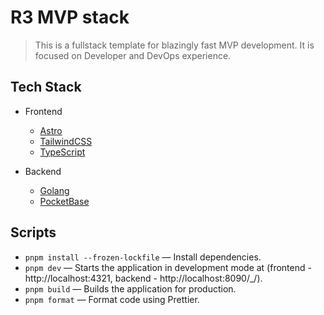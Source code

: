 # R3 MVP stack

> This is a fullstack template for blazingly fast MVP development. It is focused on Developer and DevOps experience.

## Tech Stack

- Frontend
  - [Astro](https://github.com/withastro/astro)
  - [TailwindCSS](https://tailwindcss.com)
  - [TypeScript](https://www.typescriptlang.org)

- Backend
  - [Golang](https://golang.org)
  - [PocketBase](https://github.com/pocketbase/pocketbase)

## Scripts

- `pnpm install --frozen-lockfile` — Install dependencies.
- `pnpm dev` — Starts the application in development mode at (frontend - http://localhost:4321, backend - http://localhost:8090/_/).
- `pnpm build` — Builds the application for production.
- `pnpm format` — Format code using Prettier.
